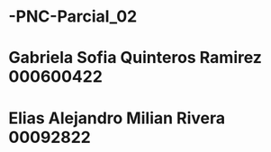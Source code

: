 # -PNC-Parcial_02

# Gabriela Sofia Quinteros Ramirez 000600422
# Elias Alejandro Milian Rivera 00092822
